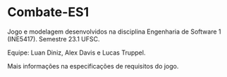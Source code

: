 # Combate-ES1
Jogo e modelagem desenvolvidos na disciplina Engenharia de Software 1 (INE5417). Semestre 23.1 UFSC.

Equipe: Luan Diniz, Alex Davis e Lucas Truppel.

Mais informações na especificações de requisitos do jogo.
